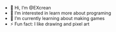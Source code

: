 - 👋 Hi, I’m @EXcrean
- 👀 I’m interested in learn more about programing
- 🌱 I’m currently learning about making games
- ⚡ Fun fact: I like drawing and pixel art

<!---
EXcrean/EXcrean is a ✨ special ✨ repository because its `README.md` (this file) appears on your GitHub profile.
You can click the Preview link to take a look at your changes.
--->
